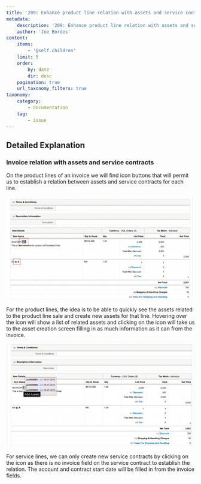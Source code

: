 ```yaml
---
title: '209: Enhance product line relation with assets and service contracts'
metadata:
    description: '209: Enhance product line relation with assets and service contracts'
    author: 'Joe Bordes'
content:
    items:
        - '@self.children'
    limit: 5
    order:
        by: date
        dir: desc
    pagination: true
    url_taxonomy_filters: true
taxonomy:
    category:
        - documentation
    tag:
        - issue
---
```


## Detailed Explanation

### Invoice relation with assets and service contracts

On the product lines of an invoice we will find icon buttons that will permit us to establish a relation between assets and service contracts for each line.

![](invoiceasset01.png?width=100%)

For the product lines, the idea is to be able to quickly see the assets related to the product line sale and create new assets for that line. Hovering over the icon will show a list of related assets and clicking on the icon will take us to the asset creation screen filling in as much information as it can from the invoice.

![](invoiceasset02.png?width=100%)

For service lines, we can only create new service contracts by clicking on the icon as there is no invoice field on the service contract to establish the relation. The account and contract start date will be filled in from the invoice fields.